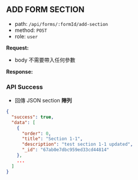 ## ADD FORM SECTION

- path: `/api/forms/:formId/add-section`
- method: `POST`
- role: `user`

**Request:**

- body 不需要帶入任何參數

**Response:**

### API Success

- 回傳 JSON section **陣列**

```json
{
  "success": true,
  "data": [
    {
      "order": 0,
      "title": "Section 1-1",
      "description": "test section 1-1 updated",
      "_id": "67ab0e7dbc959ed33cd44814"
    },
    ...
  ]
}
```
